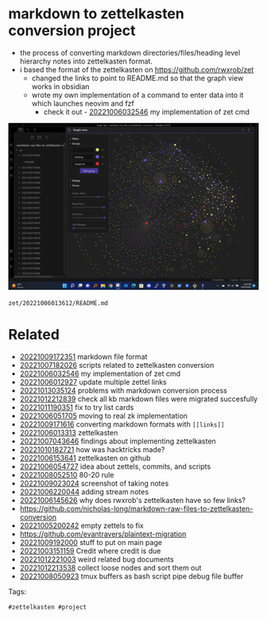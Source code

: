 # markdown to zettelkasten conversion project

- the process of converting markdown directories/files/heading level hierarchy notes into zettelkasten format.
- i based the format of the zettelkasten on https://github.com/rwxrob/zet
  - changed the links to point to README.md so that the graph view works in obsidian
  - wrote my own implementation of a command to enter data into it which launches neovim and fzf
    - check it out - [20221006032546](/zet/20221006032546/README.md) my implementation of zet cmd

![labeling to help clean up](/zet/20221010184202/Screenshot_2022-10-10_143445_without_tagindex.png)

` zet/20221006013612/README.md `

# Related

- [20221009172351](/zet/20221009172351/README.md) markdown file format
- [20221007182026](/zet/20221007182026/README.md) scripts related to zettelkasten conversion
- [20221006032546](/zet/20221006032546/README.md) my implementation of zet cmd
- [20221006012927](/zet/20221006012927/README.md) update multiple zettel links
- [20221013035124](/zet/20221013035124/README.md) problems with markdown conversion process
- [20221012212839](/zet/20221012212839/README.md) check all kb markdown files were migrated succesfully
- [20221011190351](/zet/20221011190351/README.md) fix to try list cards
- [20221006051705](/zet/20221006051705/README.md) moving to real zk implementation
- [20221009171616](/zet/20221009171616/README.md) converting markdown formats with `[[links]]`
- [20221006013313](/zet/20221006013313/README.md) zettelkasten
- [20221007043646](/zet/20221007043646/README.md) findings about implementing zettelkasten
- [20221010182721](/zet/20221010182721/README.md) how was hacktricks made?
- [20221006153641](/zet/20221006153641/README.md) zettelkasten on github
- [20221006054727](/zet/20221006054727/README.md) idea about zettels, commits, and scripts
- [20221008052510](/zet/20221008052510/README.md) 80-20 rule
- [20221009023024](/zet/20221009023024/README.md) screenshot of taking notes
- [20221006220044](/zet/20221006220044/README.md) adding stream notes
- [20221006145626](/zet/20221006145626/README.md) why does rwxrob's zettelkasten have so few links?
- https://github.com/nicholas-long/markdown-raw-files-to-zettelkasten-conversion
- [20221005200242](/zet/20221005200242/README.md) empty zettels to fix
- https://github.com/evantravers/plaintext-migration
- [20221009192000](/zet/20221009192000/README.md) stuff to put on main page
- [20221003151159](/zet/20221003151159/README.md) Credit where credit is due
- [20221012221003](/zet/20221012221003/README.md) weird related bug documents
- [20221012213538](/zet/20221012213538/README.md) collect loose nodes and sort them out
- [20221008050923](/zet/20221008050923/README.md) tmux buffers as bash script pipe debug file buffer

Tags:

    #zettelkasten #project 
